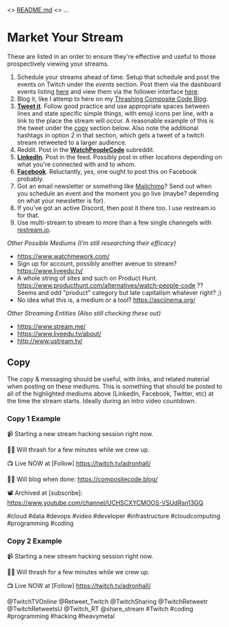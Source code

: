 <> [README.md](README.md) <> ...

# Market Your Stream

These are listed in an order to ensure they're effective and useful to those prospectively viewing your streams.

1. Schedule your streams ahead of time. Setup that schedule and post the events on Twitch under the _events_ section. Post them via the dashboard events listing [here](https://www.twitch.tv/adronhall/dashboard/events) and view them via the follower interface [here](https://www.twitch.tv/adronhall/events).
2. Blog it, like I attemp to here on my [Thrashing Composite Code Blog](https://compositecode.blog/).
3. **[Tweet it](https://twitter.com/)**. Follow good practice and use appropriate spaces between lines and state specific simple things, with emoji icons per line, with a link to the place the stream will occur. A reasonable example of this is the tweet under the [copy](#copy) section below. Also note the additional hashtags in option 2 in that section, which gets a tweet of a twitch stream retweeted to a larger audience.
4. Reddit. Post in the **[WatchPeopleCode](https://www.reddit.com/r/WatchPeopleCode/)** subreddit.
5. **[LinkedIn](https://www.linkedin.com/)**. Post in the feed. Possibly post in other locations depending on what you're connected with and to whom.
6. **[Facebook](https://www.facebook.com/)**. Reluctantly, yes, one ought to post this on Facebook probably.
7. Got an email newsletter or something like [Mailchimp](https://mailchimp.com/)? Send out when you schedule an event and the moment you go live (maybe? depending on what your newsletter is for).
9. If you've got an active Discord, then post it there too. I use restream.io for that.
10. Use multi-stream to stream to more than a few single channgels with [restream.io](https://restream.io/).

*Other Possible Mediums (I'm still researching their efficacy)*

* https://www.watchmework.com/
* Sign up for account, possibly another avenue to stream? https://www.liveedu.tv/
* A whole string of sites and such on Product Hunt. https://www.producthunt.com/alternatives/watch-people-code ?? Seems and odd "product" category but late capitalism whatever right?  ;)
* No idea what this is, a medium or a tool? https://asciinema.org/

*Other Streaming Entities (Also still checking these out)*

* https://www.stream.me/
* https://www.liveedu.tv/about/
* http://www.ustream.tv/

## <a name="copye"></a> Copy

The copy & messaging should be useful, with links, and related material when posting on these mediums. This is something that should be posted to all of the highlighted mediums above (LinkedIn, Facebook, Twitter, etc) at the time the stream starts. Ideally during an intro video countdown.

### Copy 1 Example

📹 Starting a new stream hacking session right now.

🤘🏻 Will thrash for a few minutes while we crew up.

📺 Live NOW at [Follow] https://twitch.tv/adronhall/

✍🏻 Will blog when done: https://compositecode.blog/

📽️ Archived at [subscribe]: https://www.youtube.com/channel/UCHSCXYCMOOS-VSUdRsn13GQ

#cloud #data #devops #video #developer #infrastructure #cloudcomputing #programming #coding 

### Copy 2 Example

📹 Starting a new stream hacking session right now.

🤘🏻 Will thrash for a few minutes while we crew up.

📺 Live NOW at [Follow] https://twitch.tv/adronhall/

@TwitchTVOnline @Retweet_Twitch @TwitchSharing @TwitchRetweetr @TwitchRetweetsU @Twitch_RT @share_stream #Twitch #coding #programming #hacking #heavymetal
